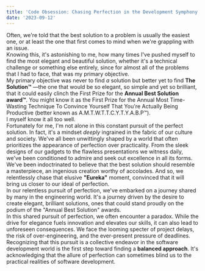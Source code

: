 ```yaml
---
title: 'Code Obsession: Chasing Perfection in the Development Symphony'
date: '2023-09-12'
---
```


Often, we're told that the best solution to a problem is usually the easiest one, or at least the one that first comes to mind when we're grappling with an issue.\
Knowing this, it's astonishing to me, how many times I've pushed myself to find the most elegant and beautiful solution, whether it's a technical challenge or something else entirely, since for almost all of the problems that I had to face, that was my primary objective.\
My primary objective was never to find *a* solution but better yet to find **The Solution™**  —the one that would be so elegant, so simple and yet so brilliant, that it could easily clinch the First Prize for the **Annual Best Solution award™**. You might know it as the First Prize for the Annual Most Time-Wasting Technique To Convince Yourself That You're Actually Being Productive (better known as A.M.T.W.T.T.C.Y.T.Y.A.B.P™).\
I myself know it all too well.\
Fortunately for me, I'm not alone in this constant pursuit of the perfect solution. In fact, it's a mindset *deeply* ingrained in the fabric of our culture and society. We've all been unwittingly shaped by a world that often prioritizes the appearance of perfection over practicality. From the sleek designs of our gadgets to the flawless presentations we witness daily, we've been conditioned to admire and seek out excellence in all its forms. We've been indoctrinated to believe that the best solution should resemble a masterpiece, an ingenious creation worthy of accolades. And so, we relentlessly chase that elusive **"Eureka"** moment, convinced that it will bring us closer to our ideal of perfection.\
In our relentless pursuit of perfection, we've embarked on a journey shared by many in the engineering world. It's a journey driven by the desire to create elegant, brilliant solutions, ones that could stand proudly on the podium of the "Annual Best Solution" awards.\
In this shared pursuit of perfection, we often encounter a paradox. While the drive for elegance fuels innovation and elevates our skills, it can also lead to unforeseen consequences. We face the looming specter of project delays, the risk of over-engineering, and the ever-present pressure of deadlines.  
Recognizing that this pursuit is a collective endeavor in the software development world is the first step toward finding a **balanced approach**. It's acknowledging that the allure of perfection can sometimes blind us to the practical realities of software development.
